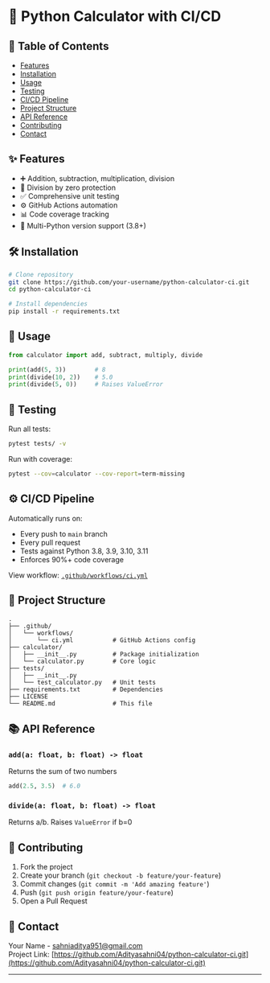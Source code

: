 
# 🧮 Python Calculator with CI/CD


## 📜 Table of Contents
- [Features](#-features)
- [Installation](#-installation)
- [Usage](#-usage)
- [Testing](#-testing)
- [CI/CD Pipeline](#-cicd-pipeline)
- [Project Structure](#-project-structure)
- [API Reference](#-api-reference)
- [Contributing](#-contributing)
- [Contact](#-contact)

## ✨ Features
- ➕ Addition, subtraction, multiplication, division
- 🚫 Division by zero protection
- ✅ Comprehensive unit testing
- ⚙️ GitHub Actions automation
- 📊 Code coverage tracking
- 🔄 Multi-Python version support (3.8+)

## 🛠️ Installation
```bash
# Clone repository
git clone https://github.com/your-username/python-calculator-ci.git
cd python-calculator-ci

# Install dependencies
pip install -r requirements.txt
```

## 🚀 Usage
```python
from calculator import add, subtract, multiply, divide

print(add(5, 3))        # 8
print(divide(10, 2))    # 5.0
print(divide(5, 0))     # Raises ValueError
```

## 🧪 Testing
Run all tests:
```bash
pytest tests/ -v
```

Run with coverage:
```bash
pytest --cov=calculator --cov-report=term-missing
```

## ⚙️ CI/CD Pipeline
Automatically runs on:
- Every push to `main` branch
- Every pull request
- Tests against Python 3.8, 3.9, 3.10, 3.11
- Enforces 90%+ code coverage

View workflow: [`.github/workflows/ci.yml`](.github/workflows/ci.yml)

## 📁 Project Structure
```
.
├── .github/
│   └── workflows/
│       └── ci.yml           # GitHub Actions config
├── calculator/
│   ├── __init__.py          # Package initialization
│   └── calculator.py        # Core logic
├── tests/
│   ├── __init__.py
│   └── test_calculator.py   # Unit tests
├── requirements.txt         # Dependencies
├── LICENSE
└── README.md                # This file
```

## 📚 API Reference
### `add(a: float, b: float) -> float`
Returns the sum of two numbers
```python
add(2.5, 3.5)  # 6.0
```

### `divide(a: float, b: float) -> float`
Returns a/b. Raises `ValueError` if b=0

## 🤝 Contributing
1. Fork the project
2. Create your branch (`git checkout -b feature/your-feature`)
3. Commit changes (`git commit -m 'Add amazing feature'`)
4. Push (`git push origin feature/your-feature`)
5. Open a Pull Request


## 📧 Contact
Your Name - sahniaditya951@gmail.com  
Project Link: [https://github.com/Adityasahni04/python-calculator-ci.git](https://github.com/Adityasahni04/python-calculator-ci.git)

---

